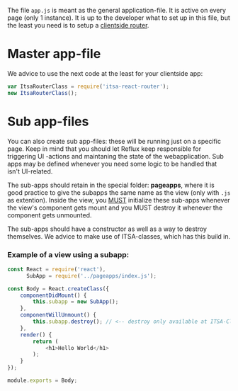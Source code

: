 The file `app.js` is meant as the general application-file. It is active on every page (only 1 instance). It is up to the developer what to set up in this file, but the least you need is to setup a [clientside router](/router).

# Master app-file
We advice to use the next code at the least for your clientside app:

```js
var ItsaRouterClass = require('itsa-react-router');
new ItsaRouterClass();
```

# Sub app-files
You can also create sub app-files: these will be running just on a specific page. Keep in mind that you should let Reflux keep responsible for triggering UI -actions and maintaning the state of the webapplication. Sub apps may be defined whenever you need some logic to be handled that isn't UI-related.

The sub-apps should retain in the special folder: **pageapps**, where it is good practice to give the subapps the same name as the view (only with `.js` as extention). Inside the view, you <u>MUST</u> initialize these sub-apps whenever the view's component gets mount and you MUST destroy it whenever the component gets unmounted.

The sub-apps should have a constructor as well as a way to destroy themselves. We advice to make use of ITSA-classes, which has this build in.

### Example of a view using a subapp:
```js
const React = require('react'),
      SubApp = require('../pageapps/index.js');

const Body = React.createClass({
    componentDidMount() {
        this.subapp = new SubApp();
    },
    componentWillUnmount() {
        this.subapp.destroy(); // <-- destroy only available at ITSA-Classes, not ES6-Classes
    },
    render() {
        return (
            <h1>Hello World</h1>
        );
    }
});

module.exports = Body;
```